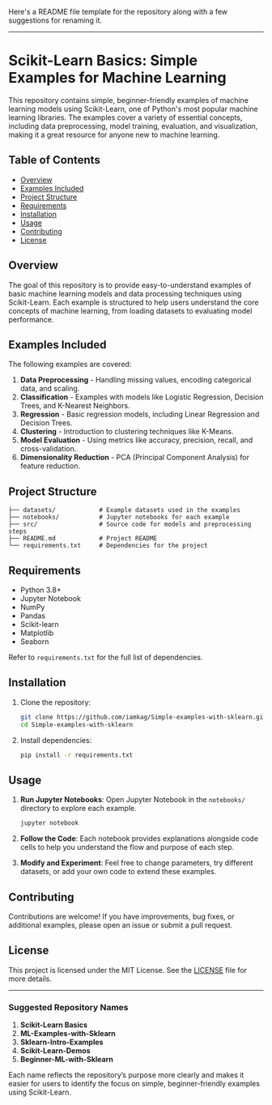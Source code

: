 Here's a README file template for the repository along with a few suggestions for renaming it.

---

# Scikit-Learn Basics: Simple Examples for Machine Learning

This repository contains simple, beginner-friendly examples of machine learning models using Scikit-Learn, one of Python's most popular machine learning libraries. The examples cover a variety of essential concepts, including data preprocessing, model training, evaluation, and visualization, making it a great resource for anyone new to machine learning.

## Table of Contents

- [Overview](#overview)
- [Examples Included](#examples-included)
- [Project Structure](#project-structure)
- [Requirements](#requirements)
- [Installation](#installation)
- [Usage](#usage)
- [Contributing](#contributing)
- [License](#license)

## Overview

The goal of this repository is to provide easy-to-understand examples of basic machine learning models and data processing techniques using Scikit-Learn. Each example is structured to help users understand the core concepts of machine learning, from loading datasets to evaluating model performance.

## Examples Included

The following examples are covered:

1. **Data Preprocessing** - Handling missing values, encoding categorical data, and scaling.
2. **Classification** - Examples with models like Logistic Regression, Decision Trees, and K-Nearest Neighbors.
3. **Regression** - Basic regression models, including Linear Regression and Decision Trees.
4. **Clustering** - Introduction to clustering techniques like K-Means.
5. **Model Evaluation** - Using metrics like accuracy, precision, recall, and cross-validation.
6. **Dimensionality Reduction** - PCA (Principal Component Analysis) for feature reduction.

## Project Structure

```
├── datasets/            # Example datasets used in the examples
├── notebooks/           # Jupyter notebooks for each example
├── src/                 # Source code for models and preprocessing steps
├── README.md            # Project README
└── requirements.txt     # Dependencies for the project
```

## Requirements

- Python 3.8+
- Jupyter Notebook
- NumPy
- Pandas
- Scikit-learn
- Matplotlib
- Seaborn

Refer to `requirements.txt` for the full list of dependencies.

## Installation

1. Clone the repository:

   ```bash
   git clone https://github.com/iamkag/Simple-examples-with-sklearn.git
   cd Simple-examples-with-sklearn
   ```

2. Install dependencies:

   ```bash
   pip install -r requirements.txt
   ```

## Usage

1. **Run Jupyter Notebooks**: Open Jupyter Notebook in the `notebooks/` directory to explore each example.

   ```bash
   jupyter notebook
   ```

2. **Follow the Code**: Each notebook provides explanations alongside code cells to help you understand the flow and purpose of each step.

3. **Modify and Experiment**: Feel free to change parameters, try different datasets, or add your own code to extend these examples.

## Contributing

Contributions are welcome! If you have improvements, bug fixes, or additional examples, please open an issue or submit a pull request.

## License

This project is licensed under the MIT License. See the [LICENSE](LICENSE) file for more details.

---

### Suggested Repository Names

1. **Scikit-Learn Basics**
2. **ML-Examples-with-Sklearn**
3. **Sklearn-Intro-Examples**
4. **Scikit-Learn-Demos**
5. **Beginner-ML-with-Sklearn**

Each name reflects the repository’s purpose more clearly and makes it easier for users to identify the focus on simple, beginner-friendly examples using Scikit-Learn.
